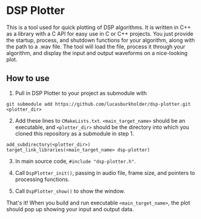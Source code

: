 # DSP Plotter

This is a tool used for quick plotting of DSP algorithms. It is written in C++ as a library with a C API for easy use in C or C++ projects. You just provide the startup, process, and shutdown functions for your algorithm, along with the path to a .wav file. The tool will load the file, process it through your algorithm, and display the input and output waveforms on a nice-looking plot.

## How to use
1) Pull in DSP Plotter to your project as submodule with 
```
git submodule add https://github.com/lucasburkholder/dsp-plotter.git <plotter_dir>
```

2) Add these lines to `CMakeLists.txt`. `<main_target_name>` should be an executable, and `<plotter_dir>` should be the directory into which you cloned this repository as a submodule in step 1.

```
add_subdirectory(<plotter_dir>)
target_link_libraries(<main_target_name> dsp-plotter)
```

3) In main source code, `#include "dsp-plotter.h"`.

4) Call `DspPlotter_init()`, passing in audio file, frame size, and pointers to processing functions.

5) Call `DspPlotter_show()` to show the window.

That's it! When you build and run executable `<main_target_name>`, the plot should pop up showing your input and output data.
